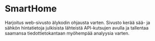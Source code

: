 # SmartHome
Harjoitus web-sivusto älykodin ohjausta varten. Sivusto kerää sää- ja sähkön hintatietoja julkisista lähteistä API-kutsujen avulla ja tallentaa saamansa tiedottietokantaan myöhempää analyysia varten.
